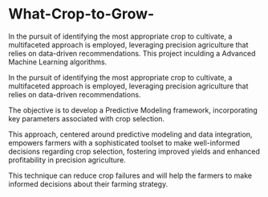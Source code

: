 # What-Crop-to-Grow-
In the pursuit of identifying the most appropriate crop to cultivate, a multifaceted approach is employed, leveraging precision agriculture that relies on data-driven recommendations.  This project inculding a Advanced Machine Learning algorithms.

In the pursuit of identifying the most appropriate crop to cultivate, a multifaceted approach is employed, leveraging precision agriculture that relies on data-driven recommendations. 

The objective is to develop a Predictive Modeling framework, incorporating key parameters associated with crop selection. 

This approach, centered around predictive modeling and data integration, empowers farmers with a sophisticated toolset to make well-informed decisions regarding crop selection, fostering improved yields and enhanced profitability in precision agriculture.

This technique can reduce crop failures and will help the farmers to make informed decisions about their farming strategy.
